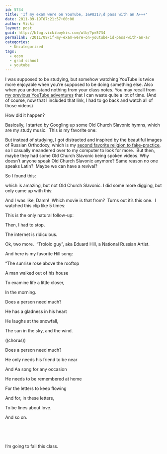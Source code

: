 ```yaml
---
id: 5734
title: 'If my exam were on YouTube, I&#8217;d pass with an A+++'
date: 2011-09-19T07:21:57+00:00
author: Vicki
layout: post
guid: http://blog.vickiboykis.com/wlb/?p=5734
permalink: /2011/09/if-my-exam-were-on-youtube-id-pass-with-an-a/
categories:
  - Uncategorized
tags:
  - econ
  - grad school
  - youtube
---
```

I was supposed to be studying, but somehow watching YouTube is twice more enjoyable when you&#8217;re supposed to be doing something else. Also when you understand nothing from your class notes. You may recall from <a href="http://blog.vickiboykis.com/wlb/2009/06/12/a-russian-in-bollywood/" target="_blank">my previous YouTube adventures</a> that I can waste quite a lot of time. (And of course, now that I included that link, I had to go back and watch all of those videos)

How did it happen?

Basically, I started by Googling up some Old Church Slavonic hymns, which are my study music.  This is my favorite one:
  


But instead of studying, I got distracted and inspired by the beautiful images of Russian Orthodoxy, which is my <a href="http://blog.vickiboykis.com/wlb/2009/09/16/gods-is-straight-up-messing-with-me/" target="_blank">second favorite religion to fake-practice</a>, so I casually meandered over to my computer to look for more.  But then, maybe they had some Old Church Slavonic being spoken videos. Why doesn&#8217;t anyone speak Old Church Slavonic anymore? Same reason no one speaks Latin?  Maybe we can have a revival?

So I found this:



which is amazing, but not Old Church Slavonic. I did some more digging, but only came up with this:



And I was like, Damn!  Which movie is that from?  Turns out it&#8217;s this one.  I watched this clip like 5 times:



This is the only natural follow-up:
  


Then, I had to stop.


  
The internet is ridiculous.

Ok, two more.  &#8220;Trololo guy&#8221;, aka Eduard Hill, a National Russian Artist.



And here is my favorite Hill song:

&#8220;The sunrise rose above the rooftop
  
A man walked out of his house
  
To examine life a little closer,
  
In the morning.

Does a person need much?
  
He has a gladness in his heart
  
He laughs at the snowfall,
  
The sun in the sky, and the wind.

((chorus))

Does a person need much?
  
He only needs his friend to be near
  
And Aa song for any occasion

He needs to be remembered at home
  
For the letters to keep flowing
  
And for, in these letters,
  
To be lines about love.

And so on.



&nbsp;

&nbsp;

I&#8217;m going to fail this class.